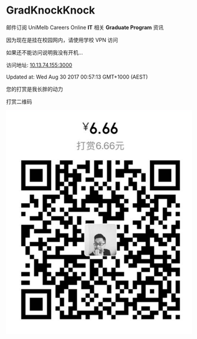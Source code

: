# GradKnockKnock
邮件订阅 UniMelb Careers Online __IT__ 相关 __Graduate Program__  资讯

因为现在是挂在校园网内，请使用学校 VPN 访问

如果还不能访问说明我没有开机...

访问地址: [10.13.74.155:3000](http://10.13.74.155:3000)

Updated at: Wed Aug 30 2017 00:57:13 GMT+1000 (AEST)

您的打赏是我长胖的动力

打赏二维码

![QR](public/QR.png)